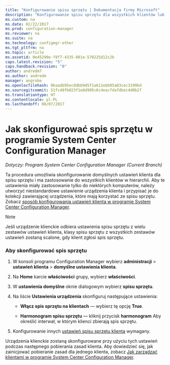 ```yaml
---
title: "Konfigurowanie spisu sprzętu | Dokumentacja firmy Microsoft"
description: "Konfigurowanie spisu sprzętu dla wszystkich klientów lub kolekcji w programie System Center Configuration Manager."
ms.custom: na
ms.date: 02/22/2017
ms.prod: configuration-manager
ms.reviewer: na
ms.suite: na
ms.technology: configmgr-other
ms.tgt_pltfrm: na
ms.topic: article
ms.assetid: 0e45290e-f8f7-4335-801e-570225d12c2b
caps.latest.revision: "5"
caps.handback.revision: "0"
author: andredm7
ms.author: andredm
manager: angrobe
ms.openlocfilehash: 0baadb95ec8dbb945f1a611ebb95a03cec3199bd
ms.sourcegitcommit: 51fc48fb023f1e8d995c6c4eacfda7dbec4d0b2f
ms.translationtype: HT
ms.contentlocale: pl-PL
ms.lasthandoff: 08/07/2017
---
```

# <a name="how-to-configure-hardware-inventory-in-system-center-configuration-manager"></a>Jak skonfigurować spis sprzętu w programie System Center Configuration Manager

*Dotyczy: Program System Center Configuration Manager (Current Branch)*

Ta procedura umożliwia skonfigurowanie domyślnych ustawień klienta dla spisu sprzętu i ma zastosowanie do wszystkich klientów w hierarchii. Aby te ustawienia miały zastosowanie tylko do niektórych komputerów, należy utworzyć niestandardowe ustawienie urządzenia klienta i przypisać je do kolekcji zawierającej urządzenia, które mają korzystać ze spisu sprzętu. Zobacz [sposób konfigurowania ustawień klienta w programie System Center Configuration Manager](../../../../core/clients/deploy/configure-client-settings.md).  

> [!NOTE]  
>  Jeśli urządzenie klienckie odbiera ustawienia spisu sprzętu z wielu zestawów ustawień klienta, klasy spisu sprzętu z wszystkich zestawów ustawień zostaną scalone, gdy klient zgłosi spis sprzętu.  

### <a name="to-configure-hardware-inventory"></a>Aby skonfigurować spis sprzętu  

1.  W konsoli programu Configuration Manager wybierz **administracji** > **ustawień klienta** > **domyślne ustawienia klienta**.  

4.  Na **Home** karcie **właściwości** grupy, wybierz **właściwości**.  

5.  W **ustawienia domyślne** oknie dialogowym wybierz **spisu sprzętu**.  

6.  Na liście **Ustawienia urządzenia** skonfiguruj następujące ustawienia:  

    -   **Włącz spis sprzętu na klientach** — wybierz tę opcję **True**.  

    -   **Harmonogram spisu sprzętu** — kliknij przycisk **harmonogram** Aby określić interwał, w którym klienci zbierają spis sprzętu.  

7.  Konfigurowanie innych [ustawień spisu sprzętu klienta](../../../../core/clients/deploy/about-client-settings.md#hardware-inventory) wymagany.  

Urządzenia klienckie zostaną skonfigurowane przy użyciu tych ustawień podczas następnego pobierania zasad klienta. Aby dowiedzieć się, jak zainicjować pobieranie zasad dla jednego klienta, zobacz [Jak zarządzać klientami w programie System Center Configuration Manager](../../../../core/clients/manage/manage-clients.md).  
